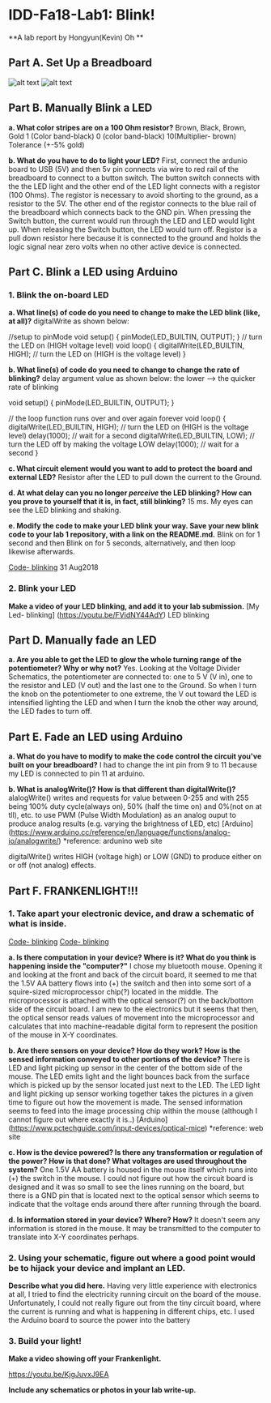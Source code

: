 # IDD-Fa18-Lab1: Blink!

**A lab report by Hongyun(Kevin) Oh **

## Part A. Set Up a Breadboard

![alt text](https://github.com/contactkoh/IDD-Fa18-Lab1/blob/master/board1.jpg)
![alt text](https://github.com/contactkoh/IDD-Fa18-Lab1/blob/master/board2.jpg)


## Part B. Manually Blink a LED

**a. What color stripes are on a 100 Ohm resistor?**
Brown,  Black,   Brown,           Gold
 1 (Color band-black)      0 (color band-black)     10(Multiplier- brown)  Tolerance (+-5% gold)
 
**b. What do you have to do to light your LED?**
First, connect the ardunio board to USB (5V) and then 5v pin connects via wire to red rail of the breadboard to connect to a button switch. The button switch connects with the the LED light and the other end of the LED light connects with a registor (100 Ohms). The registor is necessary to avoid shorting to the ground, as a resistor to the 5V. The other end of the registor connects to the blue rail of the breadboard which connects back to the GND pin.  When pressing the Switch button, the current would run through the LED and LED would light up. When releasing the Switch button, the LED would turn off.  Registor is a pull down resistor here because it is connected to the ground and holds the logic signal near zero volts when no other active device is connected. 

## Part C. Blink a LED using Arduino


### 1. Blink the on-board LED

**a. What line(s) of code do you need to change to make the LED blink (like, at all)?**
digitalWrite as shown below:  

//setup to pinMode
void setup() {
  pinMode(LED_BUILTIN, OUTPUT);
}
// turn the LED on  (HIGH voltage level)
void loop() {
  digitalWrite(LED_BUILTIN, HIGH);   // turn the LED on (HIGH is the voltage level)
}

**b. What line(s) of code do you need to change to change the rate of blinking?**
delay argument value as shown below:  the lower --> the quicker rate of blinking

void setup() {
  pinMode(LED_BUILTIN, OUTPUT);
}

// the loop function runs over and over again forever
void loop() {
  digitalWrite(LED_BUILTIN, HIGH);   // turn the LED on (HIGH is the voltage level)
  delay(1000);                       // wait for a second
  digitalWrite(LED_BUILTIN, LOW);    // turn the LED off by making the voltage LOW
  delay(1000);                       // wait for a second
}


**c. What circuit element would you want to add to protect the board and external LED?**
Resistor after the LED to pull down the current to the Ground. 

**d. At what delay can you no longer *perceive* the LED blinking? How can you prove to yourself that it is, in fact, still blinking?**
15 ms.  My eyes can see the LED blinking and shaking. 


**e. Modify the code to make your LED blink your way. Save your new blink code to your lab 1 repository, with a link on the README.md.**
Blink on for 1 second and then Blink on for 5 seconds, alternatively, and then loop likewise afterwards.

[Code- blinking](https://github.com/contactkoh/IDD-Fa18-Lab1/blob/master/Blink1.ino) 31 Aug2018



### 2. Blink your LED

**Make a video of your LED blinking, and add it to your lab submission.**
[My Led- blinking] (https://youtu.be/FVidNY44AdY) LED blinking

## Part D. Manually fade an LED

**a. Are you able to get the LED to glow the whole turning range of the potentiometer? Why or why not?**
Yes. Looking at the Voltage Divider Schematics, the potentiometer are connected to: one to 5 V (V in), one to the resistor and LED (V out) and the last one to the Ground. So when I turn the knob on the potentiometer to one extreme, the V out toward the LED is intensified lighting the LED and when I turn the knob the other way around, the LED fades to turn off. 


## Part E. Fade an LED using Arduino

**a. What do you have to modify to make the code control the circuit you've built on your breadboard?**
I had to change the int pin from 9 to 11 because my LED is connected to pin 11 at arduino.

**b. What is analogWrite()? How is that different than digitalWrite()?**
alalogWrite() writes and requests for value between 0-255 and with 255 being 100% duty cycle(always on), 50% (half the time on) and 0%(not on at tll), etc. to use PWM (Pulse Width Modulation) as an analog ouput to produce analog results (e.g. varying the brightness of LED, etc)
[Arduino] (https://www.arduino.cc/reference/en/language/functions/analog-io/analogwrite/) *reference: ardunino web site

digitalWrite() writes HIGH (voltage high) or LOW (GND) to produce either on or off (not analog) effects. 


## Part F. FRANKENLIGHT!!!

### 1. Take apart your electronic device, and draw a schematic of what is inside. 
[Code- blinking](https://github.com/contactkoh/IDD-Fa18-Lab1/blob/master/mouse1.jpg)
[Code- blinking](https://github.com/contactkoh/IDD-Fa18-Lab1/blob/master/mouse2.jpg)

**a. Is there computation in your device? Where is it? What do you think is happening inside the "computer?"**
I chose my bluetooth mouse. Opening it and looking at the front and back of the circuit board, it seemed to me that the 1.5V AA battery flows into (+) the switch and then into some sort of a squire-sized microprocessor chip(?) located in the middle. The microprocessor is attached with the optical sensor(?) on the back/bottom side of the circuit board.  I am new to the electronics but it seems that then, the optical sensor reads values of movement into the microprocessor and calculates that into machine-readable digital form to represent the position of the mouse in X-Y coordinates.

**b. Are there sensors on your device? How do they work? How is the sensed information conveyed to other portions of the device?**
There is LED and light picking up sensor in the center of the bottom side of the mouse. 
The LED emits light and the light bounces back from the surface which is picked up by the sensor located just next to the LED.
The LED light and light picking up sensor working together takes the pictures in a given time to figure out how the movement is made. The sensed information seems to feed into the image processing chip within the mouse (although I cannot figure out where exactly it is..) 
[Arduino] (https://www.pctechguide.com/input-devices/optical-mice)  *reference: web site

**c. How is the device powered? Is there any transformation or regulation of the power? How is that done? What voltages are used throughout the system?**
One 1.5V AA battery is housed in the mouse itself which runs into (+) the switch in the mouse. 
I could not figure out how the circuit board is designed and it was so small to see the lines running on the board, but there is a GND pin that is located next to the optical sensor which seems to indicate that the voltage ends around there after running through the board. 

**d. Is information stored in your device? Where? How?**
It doesn't seem any information is stored in the mouse. It may be transmitted to the computer to translate into X-Y coordinates perhaps. 

### 2. Using your schematic, figure out where a good point would be to hijack your device and implant an LED.

**Describe what you did here.**
Having very little experience with electronics at all, 
I tried to find the electricity running circuit on the board of the mouse. 
Unfortunately, I could not really figure out from the tiny circuit board, where the current is running and what is happening in different chips, etc. 
I used the Arduino board to source the power into the battery

### 3. Build your light!

**Make a video showing off your Frankenlight.**

https://youtu.be/KjgJuvxJ9EA

**Include any schematics or photos in your lab write-up.**
